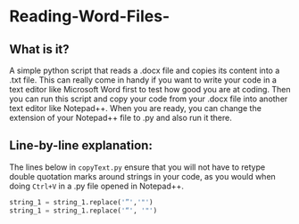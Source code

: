 # Reading-Word-Files-
## What is it?
A simple python script that reads a .docx file and copies its content into a .txt file.  This can really come in handy if you want to write your code in a text editor like Microsoft Word first to test how good you are at coding.  Then you can run this script and copy your code from your .docx file into another text editor like Notepad++.  When you are ready, you can change the extension of your Notepad++ file to .py and also run it there.  

## Line-by-line explanation:
The lines below in ```copyText.py``` ensure that you will not have to retype double quotation marks around strings in your code, as you would when doing ```Ctrl+V``` in a .py file opened in Notepad++.
```python
string_1 = string_1.replace('”','"')
string_1 = string_1.replace('“', '"')
```
